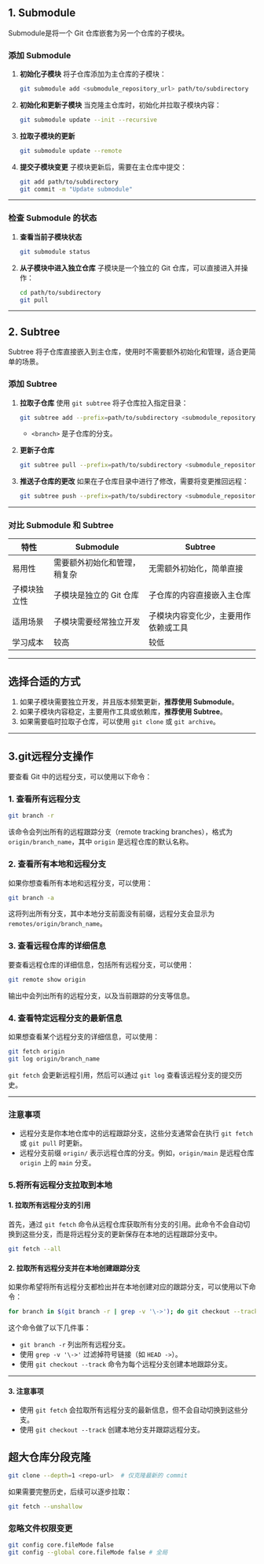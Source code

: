 ## **1. Submodule**

Submodule是将一个 Git 仓库嵌套为另一个仓库的子模块。

### **添加 Submodule**

1. **初始化子模块**
   将子仓库添加为主仓库的子模块：

   ```bash
   git submodule add <submodule_repository_url> path/to/subdirectory
   ```
2. **初始化和更新子模块**
   当克隆主仓库时，初始化并拉取子模块内容：

   ```bash
   git submodule update --init --recursive
   ```

3. **拉取子模块的更新**
   ```bash
   git submodule update --remote
   ```

4. **提交子模块变更**
   子模块更新后，需要在主仓库中提交：

   ```bash
   git add path/to/subdirectory
   git commit -m "Update submodule"
   ```

---

### **检查 Submodule 的状态**

1. **查看当前子模块状态**

   ```bash
   git submodule status
   ```

2. **从子模块中进入独立仓库**
   子模块是一个独立的 Git 仓库，可以直接进入并操作：

   ```bash
   cd path/to/subdirectory
   git pull
   ```

---

## **2. Subtree**

Subtree 将子仓库直接嵌入到主仓库，使用时不需要额外初始化和管理，适合更简单的场景。

### **添加 Subtree**

1. **拉取子仓库**
   使用 `git subtree` 将子仓库拉入指定目录：

   ```bash
   git subtree add --prefix=path/to/subdirectory <submodule_repository_url> <branch>
   ```
   - `<branch>` 是子仓库的分支。

2. **更新子仓库**

   ```bash
   git subtree pull --prefix=path/to/subdirectory <submodule_repository_url> <branch>
   ```

3. **推送子仓库的更改**
   如果在子仓库目录中进行了修改，需要将变更推回远程：

   ```bash
   git subtree push --prefix=path/to/subdirectory <submodule_repository_url> <branch>
   ```

---

### **对比 Submodule 和 Subtree**

| 特性               | Submodule                                      | Subtree                                              |
|--------------------|-----------------------------------------------|-----------------------------------------------------|
| 易用性             | 需要额外初始化和管理，稍复杂                  | 无需额外初始化，简单直接                           |
| 子模块独立性       | 子模块是独立的 Git 仓库                        | 子仓库的内容直接嵌入主仓库                         |
| 适用场景           | 子模块需要经常独立开发                        | 子模块内容变化少，主要用作依赖或工具               |
| 学习成本           | 较高                                           | 较低                                                |

---

## **选择合适的方式**

1. 如果子模块需要独立开发，并且版本频繁更新，**推荐使用 Submodule**。
2. 如果子模块内容稳定，主要用作工具或依赖库，**推荐使用 Subtree**。
3. 如果需要临时拉取子仓库，可以使用 `git clone` 或 `git archive`。

---

## **3.git远程分支操作**
要查看 Git 中的远程分支，可以使用以下命令：

### **1. 查看所有远程分支**

```bash
git branch -r
```

该命令会列出所有的远程跟踪分支（remote tracking branches），格式为 `origin/branch_name`，其中 `origin` 是远程仓库的默认名称。

### **2. 查看所有本地和远程分支**

如果你想查看所有本地和远程分支，可以使用：

```bash
git branch -a
```

这将列出所有分支，其中本地分支前面没有前缀，远程分支会显示为 `remotes/origin/branch_name`。

### **3. 查看远程仓库的详细信息**

要查看远程仓库的详细信息，包括所有远程分支，可以使用：

```bash
git remote show origin
```

输出中会列出所有的远程分支，以及当前跟踪的分支等信息。

### **4. 查看特定远程分支的最新信息**

如果想查看某个远程分支的详细信息，可以使用：

```bash
git fetch origin
git log origin/branch_name
```

`git fetch` 会更新远程引用，然后可以通过 `git log` 查看该远程分支的提交历史。

---

### **注意事项**

- 远程分支是你本地仓库中的远程跟踪分支，这些分支通常会在执行 `git fetch` 或 `git pull` 时更新。
- 远程分支前缀 `origin/` 表示远程仓库的分支。例如，`origin/main` 是远程仓库 `origin` 上的 `main` 分支。



### **5.将所有远程分支拉取到本地**

#### **1. 拉取所有远程分支的引用**

首先，通过 `git fetch` 命令从远程仓库获取所有分支的引用。此命令不会自动切换到这些分支，而是将远程分支的更新保存在本地的远程跟踪分支中。

```bash
git fetch --all
```

#### **2. 拉取所有远程分支并在本地创建跟踪分支**

如果你希望将所有远程分支都检出并在本地创建对应的跟踪分支，可以使用以下命令：

```bash
for branch in $(git branch -r | grep -v '\->'); do git checkout --track $branch; done
```

这个命令做了以下几件事：
- `git branch -r` 列出所有远程分支。
- 使用 `grep -v '\->'` 过滤掉符号链接（如 `HEAD ->`）。
- 使用 `git checkout --track` 命令为每个远程分支创建本地跟踪分支。


---

#### **3. 注意事项**
- 使用 `git fetch` 会拉取所有远程分支的最新信息，但不会自动切换到这些分支。
- 使用 `git checkout --track` 创建本地分支并跟踪远程分支。

## **超大仓库分段克隆**
```bash
git clone --depth=1 <repo-url>  # 仅克隆最新的 commit
```
如果需要完整历史，后续可以逐步拉取：

```bash
git fetch --unshallow
```

### 忽略文件权限变更
```bash
git config core.fileMode false
git config --global core.fileMode false # 全局
```